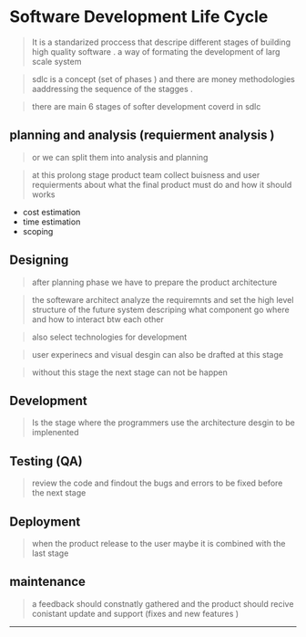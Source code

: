 # Software Development Life Cycle

> It is a standarized proccess that descripe different stages of building high quality software . a way of formating the development of larg scale system

> sdlc is a concept (set of phases ) and there are money methodologies aaddressing the sequence of the stagges .

> there are main 6 stages of softer development coverd in sdlc 

## planning and analysis (requierment analysis )
> or we can split them into analysis and planning 

> at  this prolong stage product team collect buisness and user requierments about what the final product must do and how it should works 

- cost estimation 
- time estimation 
- scoping 


## Designing 

> after planning phase we have to prepare the product architecture 

> the softeware architect analyze the requiremnts and set the high level structure of the future system descriping what component go where and how to interact btw each other 

> also select technologies for development 

> user experinecs and visual desgin can also be drafted at this stage 

> without this stage the next stage can not be happen 

## Development 
> Is the stage where the programmers use the architecture desgin to be implenented 

## Testing (QA)
> review the code and findout the bugs and errors to be fixed before the next stage 

## Deployment 
> when the product release to the user maybe it is combined with the last stage 
## maintenance 
> a feedback should constnatly gathered and the product should recive conistant update and support (fixes and new features )


---


